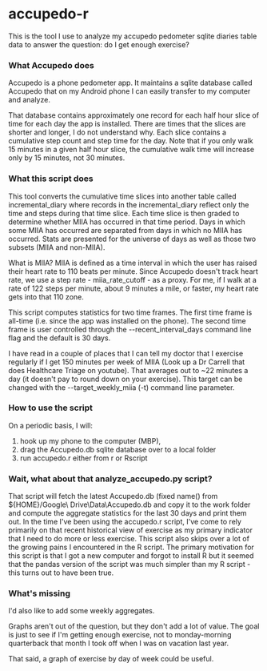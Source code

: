 # accupedo-r
This is the tool I use to analyze my accupedo pedometer sqlite diaries table
data to answer the question: do I get enough exercise?

### What Accupedo does
Accupedo is a phone pedometer app. It maintains a sqlite
database called Accupedo that on my Android phone I can
easily transfer to my computer and analyze.

That database contains approximately one record for each
half hour slice of time for each day the app is installed.
There are times that the slices are shorter and longer,
 I do not understand why. Each slice contains a cumulative
 step count and step time for the day. Note that if you only
 walk 15 minutes in a given half hour slice, the cumulative
 walk time will increase only by 15 minutes, not 30 minutes.

### What this script does

This tool converts the cumulative time slices into another
table called incremental_diary where records in the incremental_diary
reflect only the time and steps during that time slice.
Each time slice is then graded to determine whether MIIA has
occurred in that time period. Days in which some MIIA has
occurred are separated from days in which no MIIA has
occurred. Stats are presented for the universe of days as
well as those two subsets (MIIA and non-MIIA).

What is MIIA? MIIA is defined as a time interval in which
the user has raised their heart rate to 110 beats per minute.
Since Accupedo doesn't track heart rate, we use a step
rate - miia_rate_cutoff - as a proxy. For me, if I walk
at a rate of 122 steps per minute, about 9 minutes a mile,
or faster, my heart rate gets into that 110 zone.

This script computes statistics for two time frames. The
first time frame is all-time (i.e. since the app was
installed on the phone). The second time frame is user
controlled through the --recent_interval_days command
line flag and the default is 30 days.

I have read in a couple of places that I can tell my doctor
that I exercise regularly if I get 150 minutes per week
of MIIA (Look up a Dr Carrell that does Healthcare Triage
on youtube). That averages out to ~22 minutes a day (it
doesn't pay to round down on your exercise). This target
can be changed with the --target_weekly_miia (-t) command
line parameter.

### How to use the script

On a periodic basis, I will:
1. hook up my phone to the computer (MBP),
2. drag the Accupedo.db sqlite database over to a local folder
3. run accupedo.r either from r or Rscript

### Wait, what about that analyze_accupedo.py script?

That script will fetch the latest Accupedo.db (fixed name() from
${HOME}/Google\ Drive\Data\Accupedo.db and copy it to the work folder and
compute the aggregate statistics for the last 30 days and print them out. In
the time I've been using the accupedo.r script, I've come to rely primarily on
that recent historical view of exercise as my primary indicator that I need to
do more or less exercise.  This script also skips over a lot of the growing
pains I encountered in the R script. The primary motivation for this script is
that I got a new computer and forgot to install R but it seemed that the pandas
version of the script was much simpler than my R script - this turns out to have
been true.

### What's missing

I'd also like to add some weekly aggregates.

Graphs aren't out of the question, but they don't add
a lot of value. The goal is just to see if I'm getting
enough exercise, not to monday-morning quarterback
that month I took off when I was on vacation last
year.

That said, a graph of exercise by day of week could be
useful.
